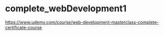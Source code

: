 # complete_webDevelopment1
https://www.udemy.com/course/web-development-masterclass-complete-certificate-course
